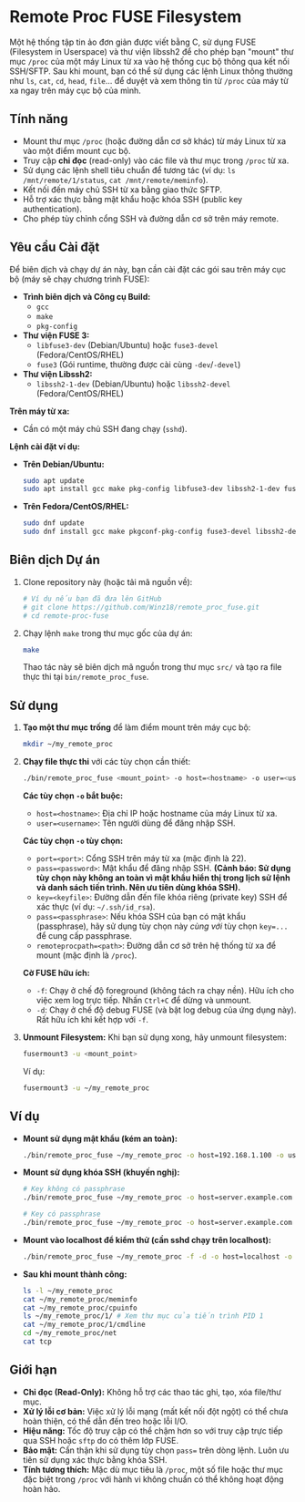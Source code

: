 # Remote Proc FUSE Filesystem

Một hệ thống tập tin ảo đơn giản được viết bằng C, sử dụng FUSE (Filesystem in Userspace) và thư viện libssh2 để cho phép bạn "mount" thư mục `/proc` của một máy Linux từ xa vào hệ thống cục bộ thông qua kết nối SSH/SFTP. Sau khi mount, bạn có thể sử dụng các lệnh Linux thông thường như `ls`, `cat`, `cd`, `head`, `file`... để duyệt và xem thông tin từ `/proc` của máy từ xa ngay trên máy cục bộ của mình.

## Tính năng

* Mount thư mục `/proc` (hoặc đường dẫn cơ sở khác) từ máy Linux từ xa vào một điểm mount cục bộ.
* Truy cập **chỉ đọc** (read-only) vào các file và thư mục trong `/proc` từ xa.
* Sử dụng các lệnh shell tiêu chuẩn để tương tác (ví dụ: `ls /mnt/remote/1/status`, `cat /mnt/remote/meminfo`).
* Kết nối đến máy chủ SSH từ xa bằng giao thức SFTP.
* Hỗ trợ xác thực bằng mật khẩu hoặc khóa SSH (public key authentication).
* Cho phép tùy chỉnh cổng SSH và đường dẫn cơ sở trên máy remote.

## Yêu cầu Cài đặt

Để biên dịch và chạy dự án này, bạn cần cài đặt các gói sau trên máy cục bộ (máy sẽ chạy chương trình FUSE):

* **Trình biên dịch và Công cụ Build:**
    * `gcc`
    * `make`
    * `pkg-config`
* **Thư viện FUSE 3:**
    * `libfuse3-dev` (Debian/Ubuntu) hoặc `fuse3-devel` (Fedora/CentOS/RHEL)
    * `fuse3` (Gói runtime, thường được cài cùng `-dev`/`-devel`)
* **Thư viện Libssh2:**
    * `libssh2-1-dev` (Debian/Ubuntu) hoặc `libssh2-devel` (Fedora/CentOS/RHEL)

**Trên máy từ xa:**

* Cần có một máy chủ SSH đang chạy (`sshd`).

**Lệnh cài đặt ví dụ:**

* **Trên Debian/Ubuntu:**
    ```bash
    sudo apt update
    sudo apt install gcc make pkg-config libfuse3-dev libssh2-1-dev fuse3
    ```
* **Trên Fedora/CentOS/RHEL:**
    ```bash
    sudo dnf update
    sudo dnf install gcc make pkgconf-pkg-config fuse3-devel libssh2-devel fuse3
    ```

## Biên dịch Dự án

1.  Clone repository này (hoặc tải mã nguồn về):
    ```bash
    # Ví dụ nếu bạn đã đưa lên GitHub
    # git clone https://github.com/Winz18/remote_proc_fuse.git
    # cd remote-proc-fuse
    ```
2.  Chạy lệnh `make` trong thư mục gốc của dự án:
    ```bash
    make
    ```
    Thao tác này sẽ biên dịch mã nguồn trong thư mục `src/` và tạo ra file thực thi tại `bin/remote_proc_fuse`.

## Sử dụng

1.  **Tạo một thư mục trống** để làm điểm mount trên máy cục bộ:
    ```bash
    mkdir ~/my_remote_proc
    ```
2.  **Chạy file thực thi** với các tùy chọn cần thiết:

    ```bash
    ./bin/remote_proc_fuse <mount_point> -o host=<hostname> -o user=<username> [các_tùy_chọn_khác]
    ```

    **Các tùy chọn `-o` bắt buộc:**

    * `host=<hostname>`: Địa chỉ IP hoặc hostname của máy Linux từ xa.
    * `user=<username>`: Tên người dùng để đăng nhập SSH.

    **Các tùy chọn `-o` tùy chọn:**

    * `port=<port>`: Cổng SSH trên máy từ xa (mặc định là 22).
    * `pass=<password>`: Mật khẩu để đăng nhập SSH. **(Cảnh báo: Sử dụng tùy chọn này không an toàn vì mật khẩu hiển thị trong lịch sử lệnh và danh sách tiến trình. Nên ưu tiên dùng khóa SSH).**
    * `key=<keyfile>`: Đường dẫn đến file khóa riêng (private key) SSH để xác thực (ví dụ: `~/.ssh/id_rsa`).
    * `pass=<passphrase>`: Nếu khóa SSH của bạn có mật khẩu (passphrase), hãy sử dụng tùy chọn này *cùng với* tùy chọn `key=...` để cung cấp passphrase.
    * `remoteprocpath=<path>`: Đường dẫn cơ sở trên hệ thống từ xa để mount (mặc định là `/proc`).

    **Cờ FUSE hữu ích:**

    * `-f`: Chạy ở chế độ foreground (không tách ra chạy nền). Hữu ích cho việc xem log trực tiếp. Nhấn `Ctrl+C` để dừng và unmount.
    * `-d`: Chạy ở chế độ debug FUSE (và bật log debug của ứng dụng này). Rất hữu ích khi kết hợp với `-f`.

3.  **Unmount Filesystem:** Khi bạn sử dụng xong, hãy unmount filesystem:
    ```bash
    fusermount3 -u <mount_point>
    ```
    Ví dụ:
    ```bash
    fusermount3 -u ~/my_remote_proc
    ```

## Ví dụ

* **Mount sử dụng mật khẩu (kém an toàn):**
    ```bash
    ./bin/remote_proc_fuse ~/my_remote_proc -o host=192.168.1.100 -o user=myuser -o pass=mypassword123
    ```

* **Mount sử dụng khóa SSH (khuyến nghị):**
    ```bash
    # Key không có passphrase
    ./bin/remote_proc_fuse ~/my_remote_proc -o host=server.example.com -o user=admin -o key=~/.ssh/id_rsa

    # Key có passphrase
    ./bin/remote_proc_fuse ~/my_remote_proc -o host=server.example.com -o user=admin -o key=/path/to/mykey -o pass=key_passphrase
    ```

* **Mount vào localhost để kiểm thử (cần sshd chạy trên localhost):**
    ```bash
    ./bin/remote_proc_fuse ~/my_remote_proc -f -d -o host=localhost -o user=$(whoami) -o key=~/.ssh/id_rsa
    ```

* **Sau khi mount thành công:**
    ```bash
    ls -l ~/my_remote_proc
    cat ~/my_remote_proc/meminfo
    cat ~/my_remote_proc/cpuinfo
    ls ~/my_remote_proc/1/ # Xem thư mục của tiến trình PID 1
    cat ~/my_remote_proc/1/cmdline
    cd ~/my_remote_proc/net
    cat tcp
    ```

## Giới hạn

* **Chỉ đọc (Read-Only):** Không hỗ trợ các thao tác ghi, tạo, xóa file/thư mục.
* **Xử lý lỗi cơ bản:** Việc xử lý lỗi mạng (mất kết nối đột ngột) có thể chưa hoàn thiện, có thể dẫn đến treo hoặc lỗi I/O.
* **Hiệu năng:** Tốc độ truy cập có thể chậm hơn so với truy cập trực tiếp qua SSH hoặc `sftp` do có thêm lớp FUSE.
* **Bảo mật:** Cẩn thận khi sử dụng tùy chọn `pass=` trên dòng lệnh. Luôn ưu tiên sử dụng xác thực bằng khóa SSH.
* **Tính tương thích:** Mặc dù mục tiêu là `/proc`, một số file hoặc thư mục đặc biệt trong `/proc` với hành vi không chuẩn có thể không hoạt động hoàn hảo.
